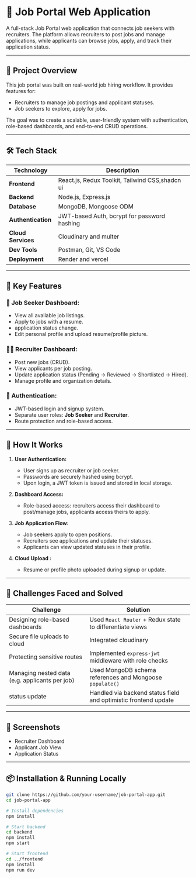 # 💼 Job Portal Web Application

A full-stack Job Portal web application that connects job seekers with recruiters. The platform allows recruiters to post jobs and manage applications, while applicants can browse jobs, apply, and track their application status.

---

## 🚀 Project Overview

This job portal was built on real-world job hiring workflow. It provides features for:

- Recruiters to manage job postings and applicant statuses.
- Job seekers to explore, apply for jobs.

The goal was to create a scalable, user-friendly system with authentication, role-based dashboards, and end-to-end CRUD operations.

---

## 🛠️ Tech Stack

| Technology        | Description                                     |
|-------------------|-------------------------------------------------|
| **Frontend**      | React.js, Redux Toolkit, Tailwind CSS,shadcn ui |
| **Backend**       | Node.js, Express.js                             |
| **Database**      | MongoDB, Mongoose ODM                           |
| **Authentication**| JWT-based Auth, bcrypt for password hashing     |
| **Cloud Services**| Cloudinary and multer                           |
| **Dev Tools**     | Postman, Git, VS Code                           |
| **Deployment**    | Render and vercel                               |

---

## 🧩 Key Features

### 👤 Job Seeker Dashboard:
- View all available job listings.
- Apply to jobs with a resume.
- application status change.
- Edit personal profile and upload resume/profile picture.

### 🧑‍💼 Recruiter Dashboard:
- Post new jobs (CRUD).
- View applicants per job posting.
- Update application status (Pending → Reviewed → Shortlisted → Hired).
- Manage profile and organization details.

### 🔐 Authentication:
- JWT-based login and signup system.
- Separate user roles: **Job Seeker** and **Recruiter**.
- Route protection and role-based access.

---

## 🔄 How It Works

1. **User Authentication:**
   - User signs up as recruiter or job seeker.
   - Passwords are securely hashed using bcrypt.
   - Upon login, a JWT token is issued and stored in local storage.

2. **Dashboard Access:**
   - Role-based access: recruiters access their dashboard to post/manage jobs, applicants access theirs to apply.

3. **Job Application Flow:**
   - Job seekers apply to open positions.
   - Recruiters see applications and update their statuses.
   - Applicants can view updated statuses in their profile.

4. **Cloud Upload :**
   - Resume or profile photo uploaded during signup or update.

---

## 🎯 Challenges Faced and Solved

| Challenge | Solution |
|----------|----------|
| Designing role-based dashboards | Used `React Router` + Redux state to differentiate views |
| Secure file uploads to cloud | Integrated cloudinary |
| Protecting sensitive routes | Implemented `express-jwt` middleware with role checks |
| Managing nested data (e.g. applicants per job) | Used MongoDB schema references and Mongoose `populate()` |
| status update | Handled via backend status field and optimistic frontend update |

---

## 📸 Screenshots

<!-- You can insert screenshots here if available -->
* Recruiter Dashboard  
* Applicant Job View  
* Application Status 

---

## 📦 Installation & Running Locally

```bash
git clone https://github.com/your-username/job-portal-app.git
cd job-portal-app

# Install dependencies
npm install

# Start backend
cd backend
npm install
npm start

# Start frontend
cd ../frontend
npm install
npm run dev
